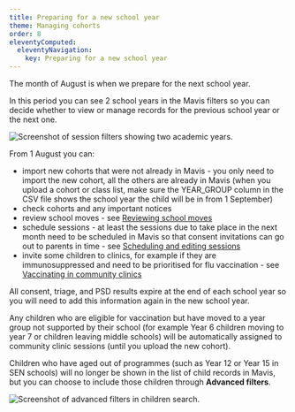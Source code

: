 ```yaml
---
title: Preparing for a new school year
theme: Managing cohorts
order: 8
eleventyComputed:
  eleventyNavigation:
    key: Preparing for a new school year
---
```


The month of August is when we prepare for the next school year.

In this period you can see 2 school years in the Mavis filters so you can decide whether to view or manage records for the previous school year or the next one.

![Screenshot of session filters showing two academic years.](/assets/images/academic-year-filters.png)

From 1 August you can:

- import new cohorts that were not already in Mavis - you only need to import the new cohort, all the others are already in Mavis (when you upload a cohort or class list, make sure the YEAR_GROUP column in the CSV file shows the school year the child will be in from 1 September)
- check cohorts and any important notices
- review school moves - see [Reviewing school moves](/guide/school-moves.md)
- schedule sessions - at least the sessions due to take place in the next month need to be scheduled in Mavis so that consent invitations can go out to parents in time - see [Scheduling and editing sessions](/guide/sessions.md)
- invite some children to clinics, for example if they are immunosuppressed and need to be prioritised for flu vaccination - see [Vaccinating in community clinics](/guide/community-clinics.md)

All consent, triage, and PSD results expire at the end of each school year so you will need to add this information again in the new school year.

Any children who are eligible for vaccination but have moved to a year group not supported by their school (for example Year 6 children moving to year 7 or children leaving middle schools) will be automatically assigned to community clinic sessions (until you upload the new cohort).

Children who have aged out of programmes (such as Year 12 or Year 15 in SEN schools) will no longer be shown in the list of child records in Mavis, but you can choose to include those children through **Advanced filters**.

![Screenshot of advanced filters in children search.](/assets/images/advanced-filters.png)
